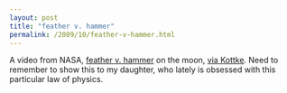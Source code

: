 ```yaml
---
layout: post
title: "feather v. hammer"
permalink: /2009/10/feather-v-hammer.html
---
```


<p>A video from NASA, <a href="http://www.youtube.com/watch?v=5C5_dOEyAfk">feather v. hammer</a> on the moon, <a href="http://kottke.org/09/10/hammer-vs-feather">via Kottke</a>.  Need to remember to show this to my daughter, who lately is obsessed with this particular law of physics.</p>



